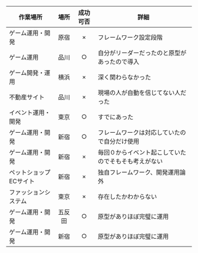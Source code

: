 
作業場所|場所|成功可否|詳細
--|:--:|:--:|--
ゲーム運用・開発|原宿|×|フレームワーク設定段階
ゲーム運用|品川|○|自分がリーダーだったのと原型があったので導入
ゲーム開発・運用|横浜|×|深く関わらなかった
不動産サイト|品川|×|現場の人が自動を信じてない人だった
イベント運用・開発|東京|○|すでにあった
ゲーム運用・開発|新宿|○|フレームワークは対応していたので自分だけ使用
ゲーム運用・開発|新宿|×|毎回０からイベント起こしていたのでそもそも考えがない
ペットショップECサイト|新宿|×|独自フレームワーク、開発運用論外
ファッションシステム|東京|×|存在したかわからない
ゲーム運用・開発|五反田|○|原型がありほぼ完璧に運用
ゲーム運用・開発|新宿|○|原型がありほぼ完璧に運用
